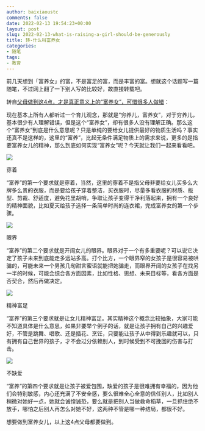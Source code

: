 ```yaml
---
author: baixiaoustc
comments: false
date: 2022-02-13 19:54:23+00:00
layout: post
slug: 2022-02-13-what-is-raising-a-girl-should-be-generously
title: 转-什么叫富养女
categories:
- 随笔
tags:
- 教育
---
```



前几天想到「富养女」的富，不是富足的富，而是丰富的富。想就这个话题写一篇随笔，不过网上翻了一下别人写的比较好，故直接转载吧。

转自[父母做到这4点，才是真正意义上的“富养女”，可惜很多人做错](https://baijiahao.baidu.com/s?id=1630480994469247204&wfr=spider&for=pc)：

现在基本上所有人都听过一个育儿观念，那就是“穷养儿，富养女”，对于穷养儿，基本很少有人理解错误，但是这个“富养女”，却有很多人没有理解正确。那么这个“富养女”到底是什么意思呢？只是单纯的要给女儿提供最好的物质生活吗？事实还真不是这样的，这里的“富养”，比起无条件满足物质上的需求来说，更多的是指要富养女儿的精神，那么到底如何实现“富养女”呢？今天就让我们一起来看看吧。

![](https://pics6.baidu.com/feed/55e736d12f2eb938319b9cf88a0d2231e4dd6fbe.jpeg?token=48f13bb3ad594d58d9667e48271346a6&s=3DAC7F7E5D1358451645B9FB0200703E)

穿着

“富养”的第一个要求就是穿着，当然，这里的穿着不是指父母非要给女儿买多么大牌多么贵的衣服，而是要给孩子穿着整洁，买衣服时，尽量多看衣服的材质、版型、剪裁、舒适度，避免花里胡哨，争取让孩子变得干净利落起来，拥有一个良好的精神面貌，比如夏天给孩子选择一条简单时尚的连衣裙，完成富养女的第一个步骤。

![](https://pics4.baidu.com/feed/902397dda144ad3423925fd98fcdabf031ad8537.jpeg?token=b8cafc597ce24b15cdc4097cbbca460e&s=759E2F760D0A5A47425539EA0300703C)

眼界

“富养”的第二个要求就是开阔女儿的眼界。眼界对于一个有多重要呢？可以说它决定了孩子未来到底能走多远站多高。打个比方，一个眼界窄的女孩子是很容易被哄骗的，可能未来一个男孩几句甜言蜜语就能把她骗走，而眼界开阔的女孩子在找另一半的时候，可能会综合各方面因素，比如性格、思想、未来目标等，看各方面是否契合，然后再做决定。

![](https://pics6.baidu.com/feed/79f0f736afc3793121e77bbab4ab104142a9110d.jpeg?token=3dc29bb31e65f677482f3790ab573164&s=7DFAA757111271CC4E5B80FA0300903F)

精神富足

“富养”的第三个要求就是让女儿精神富足。其实精神这个概念比较抽象，大家可能不知道具体是什么意思，如果非要举个例子的话，就是让孩子拥有自己的兴趣爱好，不管是跳舞、唱歌、还是插花、烹饪，只要能让孩子从中得到乐趣就可以，只有拥有自己世界的孩子，才不会过分依赖别人，到时候受到不可挽回的伤害与打击。

![](https://pics6.baidu.com/feed/6159252dd42a28341c57262504da6eee14cebf9a.jpeg?token=b49efdec84338dedc703445207028add&s=BD03177CD5035D4F46EA8AC80200E0BF)

不缺爱

“富养”的第四个要求就是让孩子被爱包围，缺爱的孩子是很难拥有幸福的，因为他们会特别敏感，内心还充满了不安全感，要么很难全心全意的信任别人，比如别人稍微对她好一点，她就会诚惶诚恐，要么就是把别人当做救命稻草，一旦抓住绝不放手，哪怕之后别人再怎么对她不好，这两种不管是哪一种结局，都很不好。

想要做到富养女儿，以上这4点父母都要做到。